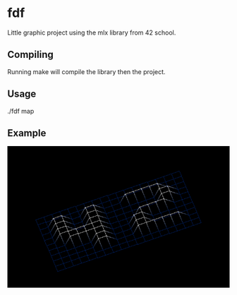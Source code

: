 # fdf

Little graphic project using the mlx library from 42 school. 

## Compiling 

Running make will compile the library then the project. 

## Usage

./fdf map 

## Example

![Alt text](img/screen.png?raw=true "42.png")
